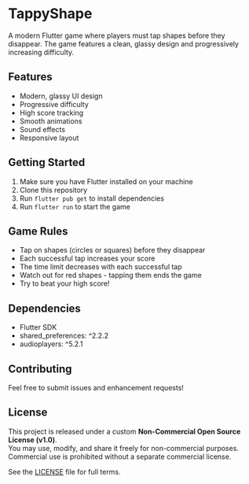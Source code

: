 # TappyShape

A modern Flutter game where players must tap shapes before they disappear. The game features a clean, glassy design and progressively increasing difficulty.

## Features

- Modern, glassy UI design
- Progressive difficulty
- High score tracking
- Smooth animations
- Sound effects
- Responsive layout

## Getting Started

1. Make sure you have Flutter installed on your machine
2. Clone this repository
3. Run `flutter pub get` to install dependencies
4. Run `flutter run` to start the game

## Game Rules

- Tap on shapes (circles or squares) before they disappear
- Each successful tap increases your score
- The time limit decreases with each successful tap
- Watch out for red shapes - tapping them ends the game
- Try to beat your high score!

## Dependencies

- Flutter SDK
- shared_preferences: ^2.2.2
- audioplayers: ^5.2.1

## Contributing

Feel free to submit issues and enhancement requests!

## License

This project is released under a custom **Non-Commercial Open Source License (v1.0)**.  
You may use, modify, and share it freely for non-commercial purposes.  
Commercial use is prohibited without a separate commercial license.

See the [LICENSE](./LICENSE) file for full terms.